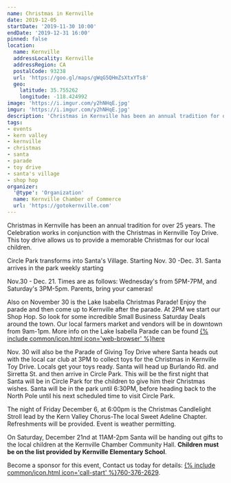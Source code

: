 ```yaml
---
name: Christmas in Kernville
date: 2019-12-05
startDate: '2019-11-30 10:00'
endDate: '2019-12-31 16:00'
pinned: false
location:
  name: Kernville
  addressLocality: Kernville
  addressRegion: CA
  postalCode: 93238
  url: 'https://goo.gl/maps/gWqG5QHmZsXtxYTs8'
  geo:
    latitude: 35.755262
    longitude: -118.424992
image: 'https://i.imgur.com/y2hNHqE.jpg'
imgur: 'https://i.imgur.com/y2hNHqE.jpg'
description: 'Christmas in Kernville has been an annual tradition for over 25 years. The Celebration works in conjunction with the Christmas in Kernville Toy Drive.'
tags:
- events
- kern valley
- kernville
- christmas
- santa
- parade
- toy drive
- santa's village
- shop hop
organizer:
  '@type': 'Organization'
  name: Kernville Chamber of Commerce
  url: 'https://gotokernville.com'
---
```

Christmas in Kernville has been an annual tradition for over 25 years.  The Celebration
works in conjunction with the Christmas in Kernville Toy Drive.  This toy drive
allows us to provide a memorable Christmas for our local children.

Circle Park transforms into Santa's Village. Starting Nov. 30 -Dec. 31.  Santa
arrives in the park weekly starting

Nov.30 - Dec. 21. Times are as follows: Wednesday's from 5PM-7PM, and Saturday's
3PM-5pm. Parents, bring your cameras!

Also on November 30 is the Lake Isabella Christmas Parade! Enjoy the parade and
then come up to Kernville after the parade. At 2PM we start our Shop Hop. So look
for some incredible Small Business Saturday Deals around the town.  Our local
farmers market and vendors will be in downtown from 9am-1pm.  More info on the
Lake Isabella Parade can be found <a href="https://www.kernrivervalley.com/christmas-parade" class="underline link-color" rel="noopener external"> {% include common/icon.html icon='web-browser' %}here</a>

Nov. 30 will also be the Parade of Giving Toy Drive where Santa heads out with
the local car club at 3PM to collect toys for the Christmas in Kernville Toy Drive.
Locals get your toys ready.  Santa will head up Burlando Rd. and Sirretta St.
and then arrive in Circle Park. This will be the first night that Santa will be
in Circle Park for the children to give him their Christmas wishes. Santa will
be in the park until 6:30PM, before heading back to the North Pole until his next
scheduled time to visit Circle Park.

The night of Friday December 6, at 6:00pm is the Christmas Candlelight Stroll
lead by the Kern Valley Chorus-The local Sweet Adeline Chapter.  Refreshments
will be provided.  Event is weather permitting.

On Saturday, December 21nd at 11AM-2pm Santa will be handing out gifts to the
local children at the Kernville Chamber Community Hall. **Children must be on the
list provided by Kernville Elementary School**.

Become a sponsor for this event,  Contact us today for details: <a href="tel:+1-760-376-2629" class="underline link-color">{% include common/icon.html icon='call-start' %}760-376-2629</a>.
